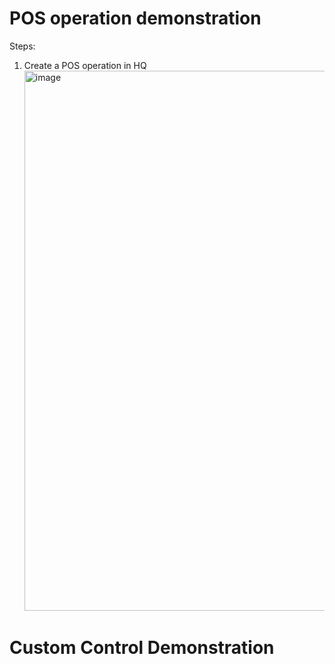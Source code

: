 # POS operation demonstration
   Steps:
   <ol>
      <li>Create a POS  operation in HQ
      <img width="864" alt="image" src="https://github.com/zhangguanghuib/NewCommerceSDK/assets/14832260/3eff290a-9f47-4a0c-bedc-38a39a084f6b">
      </li>
   </ol>



# Custom Control Demonstration<br/>
   

